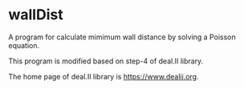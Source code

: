 # wallDist

A program for calculate mimimum wall distance by solving a Poisson equation.

This program is modified based on step-4 of deal.II library.

The home page of deal.II library is https://www.dealii.org.
